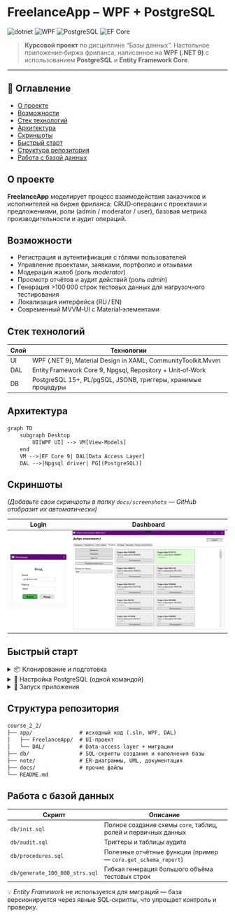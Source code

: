 # FreelanceApp – WPF + PostgreSQL

![dotnet](https://img.shields.io/badge/.NET-9.0-blueviolet)
![WPF](https://img.shields.io/badge/WPF-MVVM-orange)
![PostgreSQL](https://img.shields.io/badge/PostgreSQL-17-blue)
![EF Core](https://img.shields.io/badge/Entity%20Framework%20Core-9.0-lightgrey)

> **Курсовой проект** по дисциплине “Базы данных”.
> Настольное приложение‑биржа фриланса, написанное на **WPF (.NET 9)** c использованием **PostgreSQL** и **Entity Framework Core**.

---

## 📑 Оглавление

- [О проекте](#о-проекте)
- [Возможности](#возможности)
- [Стек технологий](#стек-технологий)
- [Архитектура](#архитектура)
- [Скриншоты](#скриншоты)
- [Быстрый старт](#быстрый-старт)
- [Структура репозитория](#структура-репозитория)
- [Работа с базой данных](#работа-с-базой-данных)

## О проекте

**FreelanceApp** моделирует процесс взаимодействия заказчиков и исполнителей на бирже фриланса:
CRUD‑операции с проектами и предложениями, роли (admin / moderator / user), базовая метрика производительности и аудит операций.

## Возможности

- Регистрация и аутентификация с rôлями пользователей
- Управление проектами, заявками, портфолио и отзывами
- Модерация жалоб (роль _moderator_)
- Просмотр отчётов и аудит действий (роль _admin_)
- Генерация >100 000 строк тестовых данных для нагрузочного тестирования
- Локализация интерфейса (RU / EN)
- Современный MVVM‑UI с Material‑элементами

## Стек технологий

| Слой | Технологии                                                    |
| ---- | ------------------------------------------------------------- |
| UI   | WPF (.NET 9), Material Design in XAML, CommunityToolkit.Mvvm  |
| DAL  | Entity Framework Core 9, Npgsql, Repository + Unit‑of‑Work    |
| DB   | PostgreSQL 15+, PL/pgSQL, JSONB, триггеры, хранимые процедуры |

## Архитектура

```mermaid
graph TD
    subgraph Desktop
        UI[WPF UI] --> VM[View‑Models]
    end
    VM -->|EF Core 9| DAL[Data Access Layer]
    DAL -->|Npgsql driver| PG[(PostgreSQL)]
```

## Скриншоты

_(Добавьте свои скриншоты в папку `docs/screenshots` — GitHub отобразит их автоматически)_

| Login                                | Dashboard                                    |
| ------------------------------------ | -------------------------------------------- |
| ![Login](docs/screenshots/login.png) | ![Dashboard](docs/screenshots/dashboard.png) |

## Быстрый старт

<details>
<summary>📦 Клонирование и подготовка</summary>

```bash
# 1. Клонируем репозиторий
git clone https://github.com/your‑account/freelance‑app.git
cd freelance‑app

# 2. Устанавливаем зависимости nuget
dotnet restore app/app.sln
```

</details>

<details>
<summary>🐘 Настройка PostgreSQL (одной командой)</summary>

```bash
# создаём БД и роли
psql -U postgres -f db/init.sql
# (опционально) аудит и процедуры
psql -U postgres -f db/procedures.sql
```

Все исходные SQL‑скрипты лежат в директории **/db**.

</details>

<details>
<summary>🚀 Запуск приложения</summary>

```bash
# из корня репозитория
dotnet run --project app/FreelanceApp
```

По умолчанию строка подключения берётся из _app/FreelanceApp/appsettings.json_.
Измените параметры `Host`, `Username`, `Password`, если ваши настройки БД отличаются.

</details>

## Структура репозитория

```text
course_2_2/
├── app/               # исходный код (.sln, WPF, DAL)
│   ├── FreelanceApp/  # UI‑проект
│   └── DAL/           # Data‑access layer + миграции
├── db/                # SQL‑скрипты создания и наполнения базы
├── note/              # ER‑диаграммы, UML, документация
├── docs/              # прочие файлы
└── README.md
```

## Работа с базой данных

| Скрипт                         | Описание                                                       |
| ------------------------------ | -------------------------------------------------------------- |
| `db/init.sql`                  | Полное создание схемы `core`, таблиц, ролей и первичных данных |
| `db/audit.sql`                 | Триггеры и таблицы аудита                                      |
| `db/procedures.sql`            | Полезные отчётные функции (пример — `core.get_schema_report`)  |
| `db/generate_100_000_strs.sql` | Гибкая генерация большого объёма тестовых строк                |

💡 _Entity Framework_ не используется для миграций — база версионируется через явные SQL‑скрипты, что упрощает контроль и проверку.
